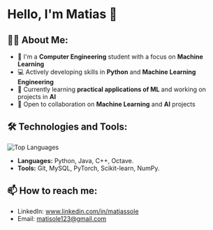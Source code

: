 # Hello, I'm Matias 👋

## 👨‍💻 About Me:
- 🤖 I'm a **Computer Engineering** student with a focus on **Machine Learning**
- 💻 Actively developing skills in **Python** and **Machine Learning Engineering**
- 🌱 Currently learning **practical applications of ML** and working on projects in **AI**
- 👯 Open to collaboration on **Machine Learning** and **AI** projects

## 🛠️ Technologies and Tools:
 ![Top Languages](https://github-readme-stats.vercel.app/api/top-langs/?username=MaatiiSole&layout=compact&theme=radical)
- **Languages:** Python, Java, C++, Octave.
- **Tools:** Git, MySQL, PyTorch, Scikit-learn, NumPy.

## 📫 How to reach me:
- LinkedIn: www.linkedin.com/in/matiassole
- Email: matisole123@gmail.com

<!--
**MaatiiSole/MaatiiSole** is a ✨ _special_ ✨ repository because its `README.md` (this file) appears on your GitHub profile.

Here are some ideas to get you started:

- 🔭 I’m currently working on ...
- 🌱 I’m currently learning ...
- 👯 I’m looking to collaborate on ...
- 🤔 I’m looking for help with ...
- 💬 Ask me about ...
- 📫 How to reach me: ...
- 😄 Pronouns: ...
- ⚡ Fun fact: ...
-->
